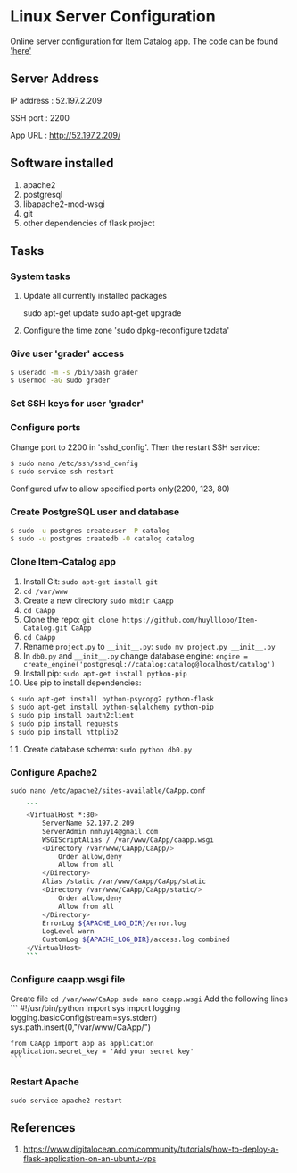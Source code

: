 Linux Server Configuration
===============================
Online server configuration for Item Catalog app.
The code can be found ['here'](https://github.com/huylllooo/Item-Catalog)

## Server Address
IP address : 52.197.2.209

SSH port : 2200

App URL : http://52.197.2.209/

## Software installed
1) apache2
2) postgresql
3) libapache2-mod-wsgi
4) git
5) other dependencies of flask project

## Tasks

### System tasks

1. Update all currently installed packages

	sudo apt-get update
	sudo apt-get upgrade

2. Configure the time zone 'sudo dpkg-reconfigure tzdata'

### Give user 'grader' access

```bash
$ useradd -m -s /bin/bash grader
$ usermod -aG sudo grader
```

### Set SSH keys for user 'grader'

### Configure ports

Change port to 2200 in 'sshd_config'. Then the restart SSH service:

```bash
$ sudo nano /etc/ssh/sshd_config
$ sudo service ssh restart
```

Configured ufw to allow specified ports only(2200, 123, 80)

### Create PostgreSQL user and database

```bash
$ sudo -u postgres createuser -P catalog
$ sudo -u postgres createdb -O catalog catalog
```

### Clone Item-Catalog app

1. Install Git: `sudo apt-get install git`
2. `cd /var/www`
3. Create a new directory `sudo mkdir CaApp`
4. `cd CaApp`
5. Clone the repo: `git clone https://github.com/huylllooo/Item-Catalog.git CaApp`
6. `cd CaApp`
7. Rename `project.py` to `__init__.py`: `sudo mv project.py __init__.py`
8. In `db0.py` and `__init__.py` change database engine: `engine = create_engine('postgresql://catalog:catalog@localhost/catalog')`
9. Install pip: `sudo apt-get install python-pip`
10. Use pip to install dependencies:
```bash
$ sudo apt-get install python-psycopg2 python-flask
$ sudo apt-get install python-sqlalchemy python-pip
$ sudo pip install oauth2client
$ sudo pip install requests
$ sudo pip install httplib2
```
11. Create database schema: `sudo python db0.py`

### Configure Apache2
`sudo nano /etc/apache2/sites-available/CaApp.conf`

```bash
	```
	<VirtualHost *:80>
		ServerName 52.197.2.209
		ServerAdmin nmhuy14@gmail.com
		WSGIScriptAlias / /var/www/CaApp/caapp.wsgi
		<Directory /var/www/CaApp/CaApp/>
			Order allow,deny
			Allow from all
		</Directory>
		Alias /static /var/www/CaApp/CaApp/static
		<Directory /var/www/CaApp/CaApp/static/>
			Order allow,deny
			Allow from all
		</Directory>
		ErrorLog ${APACHE_LOG_DIR}/error.log
		LogLevel warn
		CustomLog ${APACHE_LOG_DIR}/access.log combined
	</VirtualHost>
	```
```

### Configure caapp.wsgi file
Create file
	```
	cd /var/www/CaApp
	sudo nano caapp.wsgi
	```
Add the following lines
	```
	#!/usr/bin/python
	import sys
	import logging
	logging.basicConfig(stream=sys.stderr)
	sys.path.insert(0,"/var/www/CaApp/")

	from CaApp import app as application
	application.secret_key = 'Add your secret key'
	```

### Restart Apache
`sudo service apache2 restart`

## References
1) https://www.digitalocean.com/community/tutorials/how-to-deploy-a-flask-application-on-an-ubuntu-vps